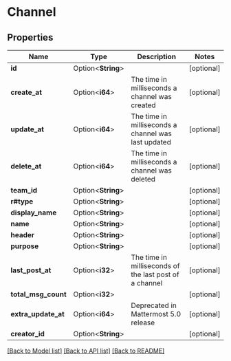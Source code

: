 # Channel

## Properties

Name | Type | Description | Notes
------------ | ------------- | ------------- | -------------
**id** | Option<**String**> |  | [optional]
**create_at** | Option<**i64**> | The time in milliseconds a channel was created | [optional]
**update_at** | Option<**i64**> | The time in milliseconds a channel was last updated | [optional]
**delete_at** | Option<**i64**> | The time in milliseconds a channel was deleted | [optional]
**team_id** | Option<**String**> |  | [optional]
**r#type** | Option<**String**> |  | [optional]
**display_name** | Option<**String**> |  | [optional]
**name** | Option<**String**> |  | [optional]
**header** | Option<**String**> |  | [optional]
**purpose** | Option<**String**> |  | [optional]
**last_post_at** | Option<**i32**> | The time in milliseconds of the last post of a channel | [optional]
**total_msg_count** | Option<**i32**> |  | [optional]
**extra_update_at** | Option<**i64**> | Deprecated in Mattermost 5.0 release | [optional]
**creator_id** | Option<**String**> |  | [optional]

[[Back to Model list]](../README.md#documentation-for-models) [[Back to API list]](../README.md#documentation-for-api-endpoints) [[Back to README]](../README.md)



